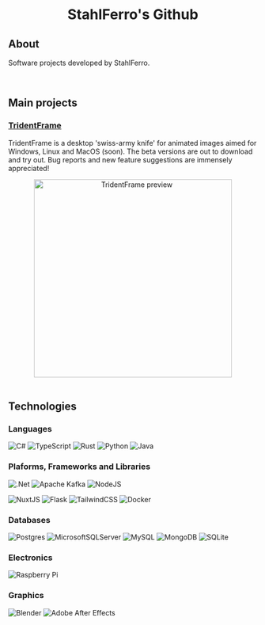 
<div align="center">

</div>
<h1 align="center">StahlFerro's Github</h1>

## About

Software projects developed by StahlFerro.

<br/>

## Main projects

<!-- <img src="https://stahlferro.pages.dev/logos/TridentFrame_logo.svg" width="50" height="50"/> -->

### [TridentFrame](https://github.com/StahlFerro/TridentFrame)

<div>
<p>
TridentFrame is a desktop 'swiss-army knife' for animated images aimed for Windows, Linux and MacOS (soon). The beta versions are out to download and try out. Bug reports and new feature suggestions are immensely appreciated!
<p>
<div align="center">
    <a href="https://stahlferro.pages.dev/softwares/tridentframe">
    <img width="400px" src="https://stahlferro.pages.dev/img/TridentFrame_Preview_animated.png" alt="TridentFrame preview">
    </a>
</div>

</div>
<br/>

## Technologies

### Languages

![C#](https://img.shields.io/badge/c%23-%23239120.svg?style=for-the-badge&logo=c-sharp&logoColor=white)
![TypeScript](https://img.shields.io/badge/typescript-%23007ACC.svg?style=for-the-badge&logo=typescript&logoColor=white)
![Rust](https://img.shields.io/badge/rust-%23000000.svg?style=for-the-badge&logo=rust&logoColor=white)
![Python](https://img.shields.io/badge/python-%2314354C.svg?style=for-the-badge&logo=python&logoColor=white)
![Java](https://img.shields.io/badge/java-%23ED8B00.svg?style=for-the-badge&logo=java&logoColor=white)

### Plaforms, Frameworks and Libraries

<!-- ![Electron.js](https://img.shields.io/badge/Electron-%232b2e3b?style=for-the-badge&logo=Electron&logoColor=%239feaf9) -->
![.Net](https://img.shields.io/badge/.NET%20Core-5C2D91?style=for-the-badge&logo=.net&logoColor=white)
![Apache Kafka](https://img.shields.io/badge/Apache%20Kafka-%23231F20?style=for-the-badge&logo=apache%20kafka&logoColor=%dfdfdf)
![NodeJS](https://img.shields.io/badge/node.js-%2343853D.svg?style=for-the-badge&logo=node.js&logoColor=white)
<!-- ![Vue.js](https://img.shields.io/badge/vuejs-%2335495e.svg?style=for-the-badge&logo=vuedotjs&logoColor=%234FC08D) -->
![NuxtJS](https://img.shields.io/badge/Nuxt-%2321272d?style=for-the-badge&logo=nuxt.js&logoColor=%2300C58E)
![Flask](https://img.shields.io/badge/Flask-black?style=for-the-badge&logo=flask&logoColor=white)
![TailwindCSS](https://img.shields.io/badge/tailwindcss-%2338B2AC.svg?style=for-the-badge&logo=tailwind-css&logoColor=white)
![Docker](https://img.shields.io/badge/docker-%232496ED?style=for-the-badge&logo=docker&logoColor=white)

### Databases

![Postgres](https://img.shields.io/badge/postgres-%23316192.svg?style=for-the-badge&logo=postgresql&logoColor=white)
![MicrosoftSQLServer](https://img.shields.io/badge/Microsoft%20SQL%20Sever-CC2927?style=for-the-badge&logo=microsoft%20sql%20server&logoColor=white)
![MySQL](https://img.shields.io/badge/mysql-%234479A1.svg?style=for-the-badge&logo=mysql&logoColor=white)
![MongoDB](https://img.shields.io/badge/MongoDB-%234ea94b.svg?style=for-the-badge&logo=mongodb&logoColor=white)
![SQLite](https://img.shields.io/badge/sqlite-%2307405e.svg?style=for-the-badge&logo=sqlite&logoColor=white)


### Electronics

![Raspberry Pi](https://img.shields.io/badge/Raspberry%20Pi-A22846.svg?style=for-the-badge&logo=raspberry%20pi&logoColor=white)


### Graphics

![Blender](https://img.shields.io/badge/blender-%23F5792A.svg?style=for-the-badge&logo=blender&logoColor=white)
![Adobe After Effects](https://img.shields.io/badge/Adobe%20After%20Affects-202020.svg?style=for-the-badge&logo=adobe%20after%20effects&logoColor=9999FF)

<br/>
<br/>

<!-- <a href="https://stahlferro.pages.dev/">
    <img height="137.3px" src="https://github-readme-stats.vercel.app/api?username=stahlferro&hide_title=true&hide_border=false&show_icons=true&include_all_commits=true&count_private=true&line_height=21&text_color=f5514c&icon_color=dfdfdf&border_color=f5514c&theme=dark" />
<img height="137.3px" src="https://github-readme-stats.vercel.app/api/top-langs/?username=aboelkassem&hide=html&hide_title=true&hide_border=false&layout=compact&langs_count=7&exclude_repo=comp426&text_color=dfdfdf&icon_color=dfdfdf&border_color=f5514c&theme=dark" />
</a> -->
